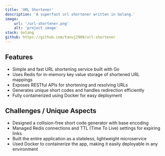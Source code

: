 ```yaml
---
title: 'URL Shortener'
description: 'A superfast url shortener written in Golang.'
image:
    url: '/url-shortener.png'
    alt: 'project image'
stack: Golang
github: https://github.com/tanuj2909/url-shortener
---
```


## Features

- Simple and fast URL shortening service built with Go
- Uses Redis for in-memory key value storage of shortened URL mappings
- Exposes RESTful APIs for shortening and resolving URLs
- Generates unique short codes and handles redirection efficiently
- Fully containerized using Docker for easy deployment

## Challenges / Unique Aspects

- Designed a collision-free short code generator with base encoding
- Managed Redis connections and TTL (Time To Live) settings for expiring links
- Built the entire application as a stateless, lightweight microservice
- Used Docker to containerize the app, making it easily deployable in any environment

